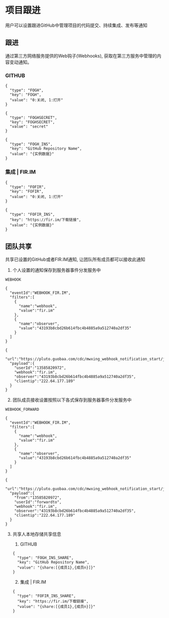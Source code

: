 # 项目跟进
用户可以设置跟进GitHub中管理项目的代码提交、持续集成、发布等通知

## 跟进
通过第三方网络服务提供的Web钩子(Webhooks), 获取在第三方服务中管理的内容变动通知。

### GITHUB
```生效设置
{
  "type": "FOGH",
  "key": "FOGH",
  "value": "0:关闭, 1:打开"
}
```

```令牌设置
{
  "type": "FOGHSECRET",
  "key": "FOGHSECRET",
  "value": "secret"
}
```

```实例数据
{
  "type": "FOGH_INS",
  "key": "GitHub Repository Name",
  "value": "{实例数据}"
}
```

### 集成 | FIR.IM
```生效设置
{
  "type": "FOFIR",
  "key": "FOFIR",
  "value": "0:关闭, 1:打开"
}
```

```实例数据
{
  "type": "FOFIR_INS",
  "key": "https://fir.im/下载链接",
  "value": "{实例数据}"
}
```

## 团队共享
共享已设置的GitHub或者FIR.IM通知, 让团队所有成员都可以接收此通知

1. 个人设置的通知保存到服务器事件分发服务中
```TASK_TYPE
WEBHOOK
```

```TASK_RUNAT
{
  "eventId":"WEBHOOK_FIR.IM",
  "filters":[
    {
      "name":"webhook",
      "value":"fir.im"
    },
    {
      "name":"observer",
      "value":"43193b8cbd26b614fbc4b4885a9a512740a2df35"
    }
  ]
}
```

```TASK_RUNWITH
{
  "url":"https://pluto.guobaa.com/cdc/mwxing_webhook_notification_start/json/trigger",
  "payload":{
    "userId":"13585820972",
    "webhook":"fir.im",
    "observer":"43193b8cbd26b614fbc4b4885a9a512740a2df35",
    "clientip":"222.64.177.189"
  }
}
```

2. 团队成员接收设置按照以下各式保存到服务器事件分发服务中
```TASK_TYPE
WEBHOOK_FORWARD
```

```TASK_RUNAT
{
  "eventId":"WEBHOOK_FIR.IM",
  "filters":[
    {
      "name":"webhook",
      "value":"fir.im"
    },
    {
      "name":"observer",
      "value":"43193b8cbd26b614fbc4b4885a9a512740a2df35"
    }
  ]
}
```

```TASK_RUNWITH
{
  "url":"https://pluto.guobaa.com/cdc/mwxing_webhook_notification_start/json/trigger",
  "payload":{
    "from":"13585820972",
    "userId":"forwardto",
    "webhook":"fir.im",
    "observer":"43193b8cbd26b614fbc4b4885a9a512740a2df35",
    "clientip":"222.64.177.189"
  }
}
```

3. 共享人本地存储共享信息

    1. GITHUB
    ```实例共享数据
    {
      "type": "FOGH_INS_SHARE",
      "key": "GitHub Repository Name",
      "value": "{share:[{成员1},{成员n}]}"
    }
    ```

    2. 集成 | FIR.IM
    ```实例共享数据
    {
      "type": "FOFIR_INS_SHARE",
      "key": "https://fir.im/下载链接",
      "value": "{share:[{成员1},{成员n}]}"
    }
    ```
